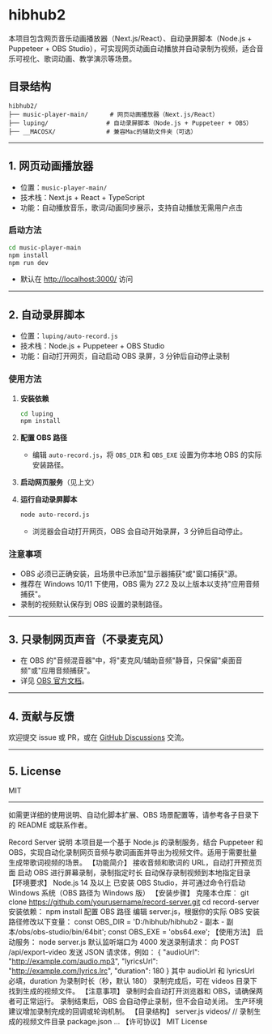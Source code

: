 # hibhub2

本项目包含网页音乐动画播放器（Next.js/React）、自动录屏脚本（Node.js + Puppeteer + OBS Studio），可实现网页动画自动播放并自动录制为视频，适合音乐可视化、歌词动画、教学演示等场景。

## 目录结构

```
hibhub2/
├── music-player-main/      # 网页动画播放器（Next.js/React）
├── luping/                # 自动录屏脚本（Node.js + Puppeteer + OBS）
├── __MACOSX/              # 兼容Mac的辅助文件夹（可选）
```

---

## 1. 网页动画播放器

- 位置：`music-player-main/`
- 技术栈：Next.js + React + TypeScript
- 功能：自动播放音乐，歌词/动画同步展示，支持自动播放无需用户点击

### 启动方法

```bash
cd music-player-main
npm install
npm run dev
```

- 默认在 [http://localhost:3000/](http://localhost:3000/) 访问

---

## 2. 自动录屏脚本

- 位置：`luping/auto-record.js`
- 技术栈：Node.js + Puppeteer + OBS Studio
- 功能：自动打开网页，自动启动 OBS 录屏，3 分钟后自动停止录制

### 使用方法

1. **安装依赖**

   ```bash
   cd luping
   npm install
   ```

2. **配置 OBS 路径**

   - 编辑 `auto-record.js`，将 `OBS_DIR` 和 `OBS_EXE` 设置为你本地 OBS 的实际安装路径。

3. **启动网页服务**（见上文）

4. **运行自动录屏脚本**

   ```bash
   node auto-record.js
   ```

   - 浏览器会自动打开网页，OBS 会自动开始录屏，3 分钟后自动停止。

### 注意事项

- OBS 必须已正确安装，且场景中已添加"显示器捕获"或"窗口捕获"源。
- 推荐在 Windows 10/11 下使用，OBS 需为 27.2 及以上版本以支持"应用音频捕获"。
- 录制的视频默认保存到 OBS 设置的录制路径。

---

## 3. 只录制网页声音（不录麦克风）

- 在 OBS 的"音频混音器"中，将"麦克风/辅助音频"静音，只保留"桌面音频"或"应用音频捕获"。
- 详见 [OBS 官方文档](https://obsproject.com/wiki/)。

---

## 4. 贡献与反馈

欢迎提交 issue 或 PR，或在 [GitHub Discussions](https://github.com/tongyichenwangshaoran/hibhub2/discussions) 交流。

---

## 5. License

MIT

---

如需更详细的使用说明、自动化脚本扩展、OBS 场景配置等，请参考各子目录下的 README 或联系作者。 

Record Server 说明
本项目是一个基于 Node.js 的录制服务，结合 Puppeteer 和 OBS，实现自动化录制网页音频与歌词画面并导出为视频文件。适用于需要批量生成带歌词视频的场景。
【功能简介】
接收音频和歌词的 URL，自动打开预览页面
启动 OBS 进行屏幕录制，录制指定时长
自动保存录制视频到本地指定目录
【环境要求】
Node.js 14 及以上
已安装 OBS Studio，并可通过命令行启动
Windows 系统（OBS 路径为 Windows 版）
【安装步骤】
克隆本仓库：
git clone https://github.com/yourusername/record-server.git
cd record-server
安装依赖：
npm install
配置 OBS 路径
编辑 server.js，根据你的实际 OBS 安装路径修改以下变量：
const OBS_DIR = 'D:/hibhub/hibhub2 - 副本 - 副本/obs/obs-studio/bin/64bit';
const OBS_EXE = 'obs64.exe';
【使用方法】
启动服务：
node server.js
默认监听端口为 4000
发送录制请求：
向 POST /api/export-video 发送 JSON 请求体，例如：
{
"audioUrl": "http://example.com/audio.mp3",
"lyricsUrl": "http://example.com/lyrics.lrc",
"duration": 180
}
其中 audioUrl 和 lyricsUrl 必填，duration 为录制时长（秒，默认 180）
录制完成后，可在 videos 目录下找到生成的视频文件。
【注意事项】
录制时会自动打开浏览器和 OBS，请确保两者可正常运行。
录制结束后，OBS 会自动停止录制，但不会自动关闭。
生产环境建议增加录制完成的回调或轮询机制。
【目录结构】
server.js
videos/ // 录制生成的视频文件目录
package.json
...
【许可协议】
MIT License
